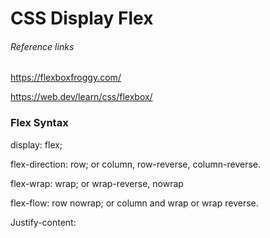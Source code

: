 # CSS Display Flex

###### Reference links

https://flexboxfroggy.com/

https://web.dev/learn/css/flexbox/

### Flex Syntax

display: flex;

flex-direction: row; or column, row-reverse, column-reverse.

flex-wrap: wrap; or wrap-reverse, nowrap

flex-flow: row nowrap; or column and wrap or wrap reverse. 

Justify-content: 




